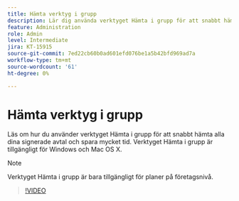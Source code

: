 ```yaml
---
title: Hämta verktyg i grupp
description: Lär dig använda verktyget Hämta i grupp för att snabbt hämta alla dina signerade avtal
feature: Administration
role: Admin
level: Intermediate
jira: KT-15915
source-git-commit: 7ed22cb60b0ad601efd076be1a5b42bfd969ad7a
workflow-type: tm+mt
source-wordcount: '61'
ht-degree: 0%

---
```


# Hämta verktyg i grupp

Läs om hur du använder verktyget Hämta i grupp för att snabbt hämta alla dina signerade avtal och spara mycket tid. Verktyget Hämta i grupp är tillgängligt för Windows och Mac OS X.

>[!NOTE]
>
>Verktyget Hämta i grupp är bara tillgängligt för planer på företagsnivå.

>[!VIDEO](https://video.tv.adobe.com/v/3432693?quality=12&learn=on&hidetitle=true)
